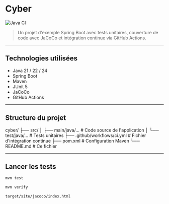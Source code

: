 # Cyber

![Java CI](https://github.com/DJILI-K/Cyber/actions/workflows/ci.yml/badge.svg)

> Un projet d'exemple Spring Boot avec tests unitaires, couverture de code avec JaCoCo et intégration continue via GitHub Actions.

---

##  Technologies utilisées

- Java 21 / 22 / 24
- Spring Boot
- Maven
- JUnit 5
- JaCoCo
- GitHub Actions

---

##  Structure du projet
cyber/
├── src/
│ ├── main/java/... # Code source de l'application
│ └── test/java/... # Tests unitaires
├── .github/workflows/ci.yml # Fichier d'intégration continue
├── pom.xml # Configuration Maven
└── README.md # Ce fichier

---

##  Lancer les tests

```bash
mvn test

mvn verify

target/site/jacoco/index.html
